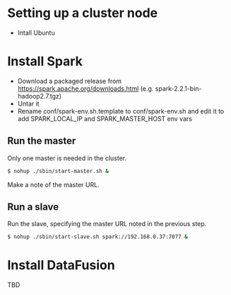 
# Setting up a cluster node

- Intall Ubuntu

# Install Spark

- Download a packaged release from https://spark.apache.org/downloads.html (e.g. spark-2.2.1-bin-hadoop2.7.tgz)
- Untar it
- Rename conf/spark-env.sh.template to conf/spark-env.sh and edit it to add SPARK_LOCAL_IP and SPARK_MASTER_HOST env vars 

## Run the master

Only one master is needed in the cluster.

```bash
$ nohup ./sbin/start-master.sh &
```

Make a note of the master URL.

## Run a slave

Run the slave, specifying the master URL noted in the previous step.

```bash
$ nohup ./sbin/start-slave.sh spark://192.168.0.37:7077 &
``` 

# Install DataFusion

TBD

